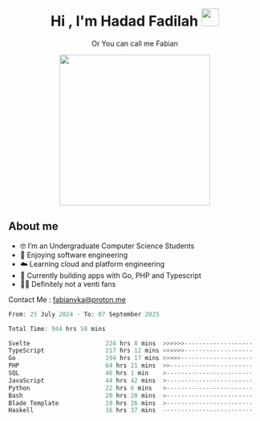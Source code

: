 <h1 align="center">Hi , I'm Hadad Fadilah  <img src="https://media.giphy.com/media/hvRJCLFzcasrR4ia7z/giphy.gif" width="35" ></h1>
<p align="center"><span>Or You can call me <span style="font: bold">Fabian</span></p>
<p align="center">
<img src="https://media.tenor.com/78dNivDemDAAAAAi/speech-bubble-venti.gif" width="300"/>    
</p>

##  About me
- 🤓 I’m an Undergraduate Computer Science Students
- 🍰 Enjoying software engineering
- ☁️ Learning cloud and platform engineering
- 🧰 Currently building apps with Go, PHP and Typescript 
- 🏃‍♂️ Definitely not a venti fans

Contact Me : fabianvka@proton.me

<!--START_SECTION:waka-->

```go
From: 25 July 2024 - To: 07 September 2025

Total Time: 944 hrs 58 mins

Svelte                     224 hrs 8 mins  >>>>>>-------------------   23.54 %
TypeScript                 217 hrs 12 mins >>>>>>-------------------   22.81 %
Go                         194 hrs 17 mins >>>>>--------------------   20.40 %
PHP                        64 hrs 21 mins  >>-----------------------   06.76 %
SQL                        46 hrs 1 min    >------------------------   04.83 %
JavaScript                 44 hrs 42 mins  >------------------------   04.69 %
Python                     22 hrs 6 mins   >------------------------   02.32 %
Bash                       20 hrs 28 mins  >------------------------   02.15 %
Blade Template             19 hrs 26 mins  >------------------------   02.04 %
Haskell                    16 hrs 37 mins  -------------------------   01.75 %
```

<!--END_SECTION:waka-->




<!--
**Fadil-Tao/Fadil-Tao** is a ✨ _special_ ✨ repository because its `README.md` (this file) appears on your GitHub profile.


